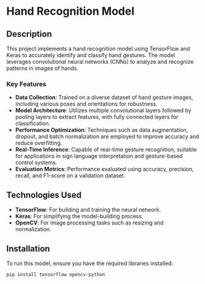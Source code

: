 # Hand Recognition Model

## Description
This project implements a hand recognition model using TensorFlow and Keras to accurately identify and classify hand gestures. The model leverages convolutional neural networks (CNNs) to analyze and recognize patterns in images of hands. 

### Key Features
- **Data Collection**: Trained on a diverse dataset of hand gesture images, including various poses and orientations for robustness.
- **Model Architecture**: Utilizes multiple convolutional layers followed by pooling layers to extract features, with fully connected layers for classification.
- **Performance Optimization**: Techniques such as data augmentation, dropout, and batch normalization are employed to improve accuracy and reduce overfitting.
- **Real-Time Inference**: Capable of real-time gesture recognition, suitable for applications in sign language interpretation and gesture-based control systems.
- **Evaluation Metrics**: Performance evaluated using accuracy, precision, recall, and F1-score on a validation dataset.

## Technologies Used
- **TensorFlow**: For building and training the neural network.
- **Keras**: For simplifying the model-building process.
- **OpenCV**: For image processing tasks such as resizing and normalization.

## Installation
To run this model, ensure you have the required libraries installed:

```bash
pip install tensorflow opencv-python
